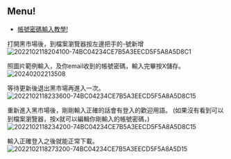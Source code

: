 ## Menu!
* [帳號密碼輸入教學!](https://github.com/pocoda7428/shop/tree/main/how%20to%20get%20the%20shop)

打開黑市場後，到檔案瀏覽器按左邊把手的-號新增
![2022102118204100-74BC04234CE7B5A3EECD5F5A8A5D8C1](https://github.com/alwayskangel/always/assets/3617553/e800827d-e040-45c6-8031-994f3a097aae)

照圖片範例輸入，及你email收到的帳號密碼，輸入完畢按X儲存。
![20240202213508](https://github.com/alwayskangel/always/assets/3617553/7d5e6742-269b-4e5c-9e54-ce8efcecc5a2)

等待更新後退出黑市場再進入一次。
![2022102118233600-74BC04234CE7B5A3EECD5F5A8A5D8C15](https://github.com/alwayskangel/always/assets/3617553/be26741d-0f5b-4b89-bf69-cebed1864f0b)

重新進入黑市場後，剛剛輸入正確的話會有登入的歡迎用語。
(如果沒有看到可以到檔案瀏覽器，按x就可以編輯你剛輸入的帳號密碼，)
![2022102118234200-74BC04234CE7B5A3EECD5F5A8A5D8C15](https://github.com/alwayskangel/always/assets/3617553/976132b8-b869-41be-a62e-0056aa7621c5)

輸入正確登入之後就能正常下載。
![2022102118273200-74BC04234CE7B5A3EECD5F5A8A5D15](https://github.com/alwayskangel/always/assets/3617553/d9e2479b-3bc8-46a2-9faa-cee7457d2e47)



